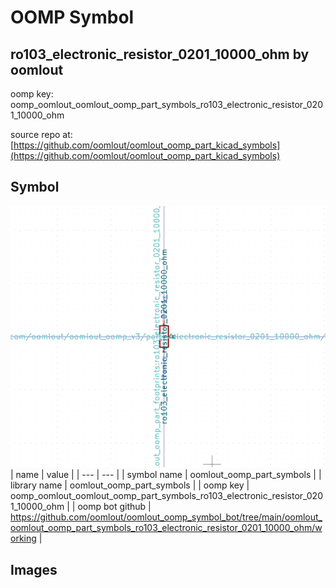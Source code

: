 # OOMP Symbol  
## ro103_electronic_resistor_0201_10000_ohm  by oomlout  
  
oomp key: oomp_oomlout_oomlout_oomp_part_symbols_ro103_electronic_resistor_0201_10000_ohm  
  
source repo at: [https://github.com/oomlout/oomlout_oomp_part_kicad_symbols](https://github.com/oomlout/oomlout_oomp_part_kicad_symbols)  
## Symbol  
  
[![working.png](working_600.png)](working.png)  
| name | value | 
| --- | --- | 
| symbol name | oomlout_oomp_part_symbols | 
| library name | oomlout_oomp_part_symbols | 
| oomp key | oomp_oomlout_oomlout_oomp_part_symbols_ro103_electronic_resistor_0201_10000_ohm | 
| oomp bot github | https://github.com/oomlout/oomlout_oomp_symbol_bot/tree/main/oomlout_oomlout_oomp_part_symbols_ro103_electronic_resistor_0201_10000_ohm/working | 
## Images  
